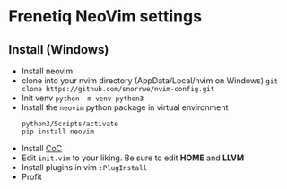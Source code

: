 # Frenetiq NeoVim settings

## Install (Windows)

- Install neovim
- clone into your nvim directory (AppData/Local/nvim on Windows) `git clone https://github.com/snorrwe/nvim-config.git` 
- Init venv `python -m venv python3`
- Install the `neovim` python package in virtual environment
    ```
    python3/Scripts/activate
    pip install neovim
    ```
- Install [CoC](https://github.com/neoclide/coc.nvim)
- Edit `init.vim` to your liking. Be sure to edit __HOME__ and __LLVM__
- Install plugins in vim `:PlugInstall`
- Profit

